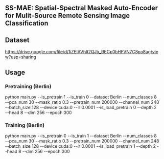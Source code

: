 ## SS-MAE: Spatial-Spectral Masked Auto-Encoder for Mulit-Source Remote Sensing Image Classification

## Dataset
https://drive.google.com/file/d/1iZEIAVhlt2QJb_RECp0bHFVN7C8po8ag/view?usp=sharing

## Usage
### Pretraining (Berlin)
python main.py  --is_pretrain 1 --is_train 0 --dataset Berlin --num_classes 8 --pca_num 30 --mask_ratio 0.3 --pretrain_num 200000 --channel_num 248 --batch_size 128 --device cuda:0 --lr 0.0001 --is_load_pretrain 0 --depth 2  --head 8  --dim  256 --epoch 300
### Training (Berlin)
python main.py  --is_pretrain 0 --is_train 1 --dataset Berlin --num_classes 8 --pca_num 30 --mask_ratio 0.3 --pretrain_num 200000 --channel_num 248 --batch_size 128 --device cuda:0 --lr 0.0001 --is_load_pretrain 1 --depth 2  --head 8  --dim  256 --epoch 300




